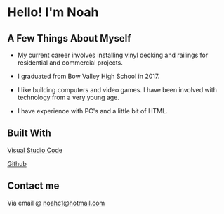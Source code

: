 # Hello! I'm Noah

## A Few Things About Myself
* My current career involves installing vinyl decking and railings for residential and commercial projects. 

* I graduated from Bow Valley High School in 2017.

* I like building computers and video games. I have been involved with technology from a very young age.

* I have experience with PC's and a little bit of HTML. 

## Built With
 [Visual Studio Code](https://code.visualstudio.com/)

[Github](https://github.com/)

## Contact me 
Via email @ noahc1@hotmail.com
